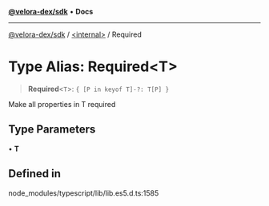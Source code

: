 [**@velora-dex/sdk**](../../README.md) • **Docs**

***

[@velora-dex/sdk](../../globals.md) / [\<internal\>](../README.md) / Required

# Type Alias: Required\<T\>

> **Required**\<`T`\>: `{ [P in keyof T]-?: T[P] }`

Make all properties in T required

## Type Parameters

• **T**

## Defined in

node\_modules/typescript/lib/lib.es5.d.ts:1585
